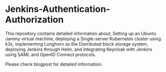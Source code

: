 # Jenkins-Authentication-Authorization
This repository contains detailed information about; Setting up an Ubuntu Jammy virtual machine, deploying a Single-server Kubernetes cluster using k3s, implementing Longhorn as the Distributed block storage system, deploying Jenkins through Helm, and integrating Keycloak with Jenkins using SAML and OpenID Connect protocols.

Please check blogpost for detailed information. 
